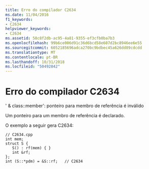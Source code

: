 ```yaml
---
title: Erro do compilador C2634
ms.date: 11/04/2016
f1_keywords:
- C2634
helpviewer_keywords:
- C2634
ms.assetid: 58c8f2db-ac95-4a81-9355-ef3cfb0ba7b3
ms.openlocfilehash: 99b6ce006d91c36d6bcd58e607d2bc8946ee6e55
ms.sourcegitcommit: 6052185696adca270bc9bdbec45a626dd89cdcdd
ms.translationtype: MT
ms.contentlocale: pt-BR
ms.lasthandoff: 10/31/2018
ms.locfileid: "50492842"
---
```

# <a name="compiler-error-c2634"></a>Erro do compilador C2634

' & class::member': ponteiro para membro de referência é inválido

Um ponteiro para um membro de referência é declarado.

O exemplo a seguir gera C2634:

```
// C2634.cpp
int mem;
struct S {
   S() : rf(mem) { }
   int &rf;
};
int (S::*pdm) = &S::rf;   // C2634
```